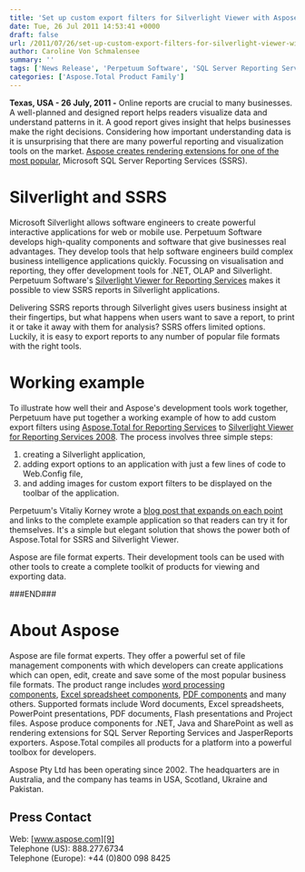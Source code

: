 ```yaml
---
title: 'Set up custom export filters for Silverlight Viewer with Aspose rendering extensions'
date: Tue, 26 Jul 2011 14:53:41 +0000
draft: false
url: /2011/07/26/set-up-custom-export-filters-for-silverlight-viewer-with-aspose-rendering-extensions/
author: Caroline Von Schmalensee
summary: ''
tags: ['News Release', 'Perpetuum Software', 'SQL Server Reporting Services', 'Silverlight', 'Silverlight Viewer']
categories: ['Aspose.Total Product Family']
---
```


**Texas, USA - 26 July, 2011 -** Online reports are crucial to many businesses. A well-planned and designed report helps readers visualize data and understand patterns in it. A good report gives insight that helps businesses make the right decisions. Considering how important understanding data is it is unsurprising that there are many powerful reporting and visualization tools on the market. [Aspose creates rendering extensions for one of the most popular][1], Microsoft SQL Server Reporting Services (SSRS).

# Silverlight and SSRS

Microsoft Silverlight allows software engineers to create powerful interactive applications for web or mobile use. Perpetuum Software develops high-quality components and software that give businesses real advantages. They develop tools that help software engineers build complex business intelligence applications quickly. Focussing on visualisation and reporting, they offer development tools for .NET, OLAP and Silverlight. Perpetuum Software's [Silverlight Viewer for Reporting Services][2] makes it possible to view SSRS reports in Silverlight applications.

Delivering SSRS reports through Silverlight gives users business insight at their fingertips, but what happens when users want to save a report, to print it or take it away with them for analysis? SSRS offers limited options. Luckily, it is easy to export reports to any number of popular file formats with the right tools.

# Working example

To illustrate how well their and Aspose's development tools work together, Perpetuum have put together a working example of how to add custom export filters using [Aspose.Total for Reporting Services][3] to [Silverlight Viewer for Reporting Services 2008][4]. The process involves three simple steps:

1.  creating a Silverlight application,
2.  adding export options to an application with just a few lines of code to Web.Config file,
3.  and adding images for custom export filters to be displayed on the toolbar of the application.

Perpetuum's Vitaliy Korney wrote a [blog post that expands on each point][5] and links to the complete example application so that readers can try it for themselves. It's a simple but elegant solution that shows the power both of Aspose.Total for SSRS and Silverlight Viewer.

Aspose are file format experts. Their development tools can be used with other tools to create a complete toolkit of products for viewing and exporting data.

###END###

# About Aspose

Aspose are file format experts. They offer a powerful set of file management components with which developers can create applications which can open, edit, create and save some of the most popular business file formats. The product range includes [word processing components][6], [Excel spreadsheet components][7], [PDF components][8] and many others. Supported formats include Word documents, Excel spreadsheets, PowerPoint presentations, PDF documents, Flash presentations and Project files. Aspose produce components for .NET, Java and SharePoint as well as rendering extensions for SQL Server Reporting Services and JasperReports exporters. Aspose.Total compiles all products for a platform into a powerful toolbox for developers.

Aspose Pty Ltd has been operating since 2002. The headquarters are in Australia, and the company has teams in USA, Scotland, Ukraine and Pakistan.

## Press Contact

Web: [www.aspose.com][9]  
Telephone (US): 888.277.6734  
Telephone (Europe): +44 (0)800 098 8425




[1]: http://www.aspose.com/categories/ssrs-rendering-extensions/aspose.total-for-reporting-services/default.aspx
[2]: http://www.perpetuumsoft.com/Silverlight-Viewer-for-Reporting-Services.aspx?lang=en
[3]: http://www.aspose.com/categories/ssrs-rendering-extensions/aspose.total-for-reporting-services/default.aspx
[4]: http://www.perpetuumsoft.com/Silverlight-Viewer-for-Reporting-Services.aspx?lang=en
[5]: http://blogs.perpetuumsoft.com/silverlight/exportfilters/
[6]: http://www.aspose.com/categories/.net-components/aspose.words-for-.net/default.aspx
[7]: http://www.aspose.com/categories/.net-components/aspose.cells-for-.net/default.aspx
[8]: http://www.aspose.com/categories/.net-components/aspose.pdf-for-.net/default.aspx
[9]: http://www.aspose.com/




